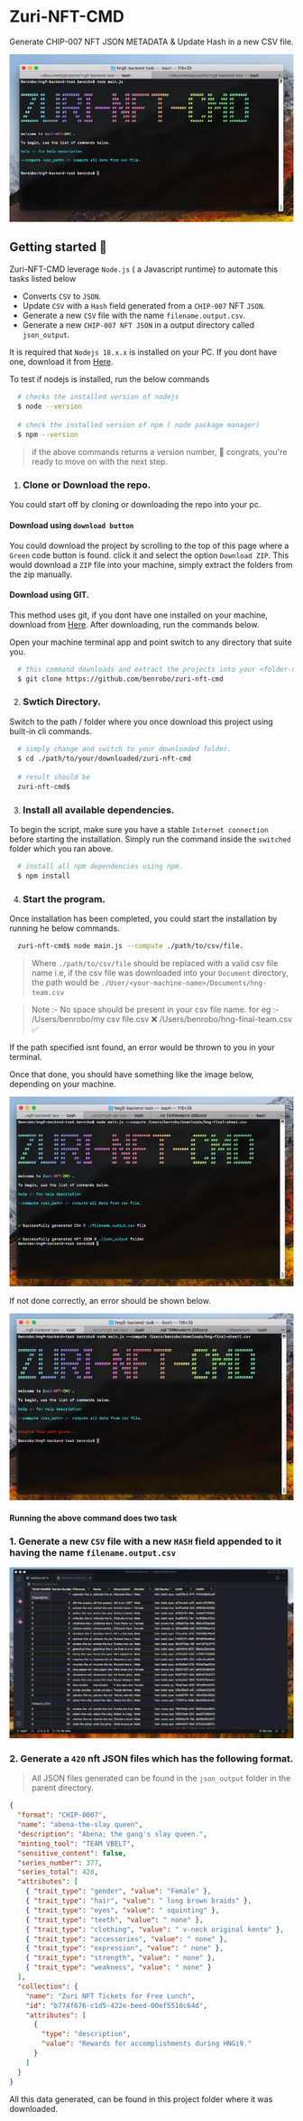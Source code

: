 # Zuri-NFT-CMD
Generate CHIP-007 NFT JSON METADATA & Update Hash in a new CSV file.

![image](https://raw.githubusercontent.com/Benrobo/zuri-nft-cmd/main/readmeImg/zuri-cmd.png)


## Getting started 🔑

Zuri-NFT-CMD leverage `Node.js` ( a Javascript runtime) to automate this tasks listed below  

- Converts `CSV` to `JSON`.
- Update `CSV` with a `Hash` field generated from a `CHIP-007` NFT `JSON`.
- Generate a new `CSV` file with the name `filename.output.csv`.
- Generate a new `CHIP-007 NFT JSON` in a output directory called `json_output`.

It is required that `Nodejs 18.x.x` is installed on your PC. If you dont have one, download it from [Here](https://nodejs.org).

To test if nodejs is installed, run the below commands

```sh
  # checks the installed version of nodejs
  $ node --version

  # check the installed version of npm ( node package manager)
  $ npm --version
```
> if the above commands returns a version number, 🎉 congrats, you're ready to move on with the next step.

1. ### Clone or Download the repo. 
You could start off by cloning or downloading the repo into your pc.

#### Download using `download button`
You could download the project by scrolling to the top of this page where a `Green` code button is found. click it and select the option `Download ZIP`.
This would download a `ZIP` file into your machine, simply extract the folders from the zip manually.

#### Download using GIT.
This method uses git, if you dont have one installed on your machine, download from [Here](https://git-scm.com). After downloading, run the commands below.

Open your machine terminal app and point switch to any directory that suite you.
```sh
  # this command downloads and extract the projects into your <folder-name>.
  $ git clone https://github.com/benrobo/zuri-nft-cmd
```

2. ### Swtich Directory.
Switch to the path / folder where you once download this project using built-in cli commands.
```sh
  # simply change and switch to your downloaded folder.
  $ cd ./path/to/your/downloaded/zuri-nft-cmd

  # result should be
  zuri-nft-cmd$
```

3. ### Install all available dependencies.
To begin the script, make sure you have a stable `Internet connection` before starting the installation. Simply run the command inside the `switched` folder which you ran above.
```sh
  # install all npm dependencies using npm.
  $ npm install
```

4. ### Start the program.
Once installation has been completed, you could start the installation by running he below commands.
```sh
  zuri-nft-cmd$ node main.js --compute ./path/to/csv/file.
```
> Where `./path/to/csv/file` should be replaced with a valid csv file name i.e, if the csv file was downloaded into your `Document` directory, the path would be `./User/<your-machine-name>/Documents/hng-team.csv`

> Note :- No space should be present in your csv file name. for eg :-   
> /Users/benrobo/my csv file.csv ❌
> /Users/benrobo/hng-final-team.csv ✅

If the path specified isnt found, an error would be thrown to you in your terminal.

Once that done, you should have something like the image below, depending on your machine.

![image](https://raw.githubusercontent.com/Benrobo/zuri-nft-cmd/main/readmeImg/zuri-1.png)

If not done correctly, an error should be shown below.

![image](https://raw.githubusercontent.com/Benrobo/zuri-nft-cmd/main/readmeImg/zuri-2.png)

#### Running the above command does two task

### 1. Generate a new `CSV` file with a new `HASH` field appended to it having the name `filename.output.csv`

![image](https://raw.githubusercontent.com/Benrobo/zuri-nft-cmd/main/readmeImg/csv.png)


### 2. Generate a `420` nft JSON files which has the following format. 
> All JSON files generated can be found in the `json_output` folder in the parent directory.

```json
{
  "format": "CHIP-0007",
  "name": "abena-the-slay queen",
  "description": "Abena; the gang's slay queen.",
  "minting_tool": "TEAM VBELT",
  "sensitive_content": false,
  "series_number": 377,
  "series_total": 420,
  "attributes": [
    { "trait_type": "gender", "value": "Female" },
    { "trait_type": "hair", "value": " long brown braids" },
    { "trait_type": "eyes", "value": " squinting" },
    { "trait_type": "teeth", "value": " none" },
    { "trait_type": "clothing", "value": " v-neck original kente" },
    { "trait_type": "accessories", "value": " none" },
    { "trait_type": "expression", "value": " none" },
    { "trait_type": "strength", "value": " none" },
    { "trait_type": "weakness", "value": " none" }
  ],
  "collection": {
    "name": "Zuri NFT Tickets for Free Lunch",
    "id": "b774f676-c1d5-422e-beed-00ef5510c64d",
    "attributes": [
      {
        "type": "description",
        "value": "Rewards for accomplishments during HNGi9."
      }
    ]
  }
}
```

All this data generated, can be found in this project folder where it was downloaded.
